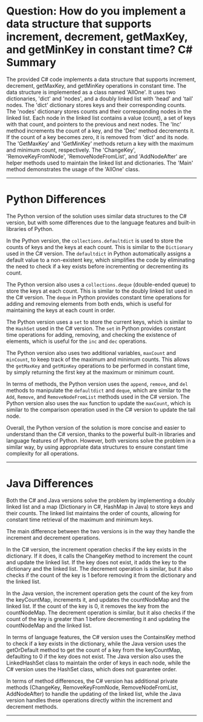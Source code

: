 # Question: How do you implement a data structure that supports increment, decrement, getMaxKey, and getMinKey in constant time? C# Summary

The provided C# code implements a data structure that supports increment, decrement, getMaxKey, and getMinKey operations in constant time. The data structure is implemented as a class named 'AllOne'. It uses two dictionaries, 'dict' and 'nodes', and a doubly linked list with 'head' and 'tail' nodes. The 'dict' dictionary stores keys and their corresponding counts. The 'nodes' dictionary stores counts and their corresponding nodes in the linked list. Each node in the linked list contains a value (count), a set of keys with that count, and pointers to the previous and next nodes. The 'Inc' method increments the count of a key, and the 'Dec' method decrements it. If the count of a key becomes zero, it is removed from 'dict' and its node. The 'GetMaxKey' and 'GetMinKey' methods return a key with the maximum and minimum count, respectively. The 'ChangeKey', 'RemoveKeyFromNode', 'RemoveNodeFromList', and 'AddNodeAfter' are helper methods used to maintain the linked list and dictionaries. The 'Main' method demonstrates the usage of the 'AllOne' class.

---

# Python Differences

The Python version of the solution uses similar data structures to the C# version, but with some differences due to the language features and built-in libraries of Python.

In the Python version, the `collections.defaultdict` is used to store the counts of keys and the keys at each count. This is similar to the `Dictionary` used in the C# version. The `defaultdict` in Python automatically assigns a default value to a non-existent key, which simplifies the code by eliminating the need to check if a key exists before incrementing or decrementing its count.

The Python version also uses a `collections.deque` (double-ended queue) to store the keys at each count. This is similar to the doubly linked list used in the C# version. The `deque` in Python provides constant time operations for adding and removing elements from both ends, which is useful for maintaining the keys at each count in order.

The Python version uses a `set` to store the current keys, which is similar to the `HashSet` used in the C# version. The `set` in Python provides constant time operations for adding, removing, and checking the existence of elements, which is useful for the `inc` and `dec` operations.

The Python version also uses two additional variables, `maxCount` and `minCount`, to keep track of the maximum and minimum counts. This allows the `getMaxKey` and `getMinKey` operations to be performed in constant time, by simply returning the first key at the maximum or minimum count.

In terms of methods, the Python version uses the `append`, `remove`, and `del` methods to manipulate the `defaultdict` and `deque`, which are similar to the `Add`, `Remove`, and `RemoveNodeFromList` methods used in the C# version. The Python version also uses the `max` function to update the `maxCount`, which is similar to the comparison operation used in the C# version to update the tail node.

Overall, the Python version of the solution is more concise and easier to understand than the C# version, thanks to the powerful built-in libraries and language features of Python. However, both versions solve the problem in a similar way, by using appropriate data structures to ensure constant time complexity for all operations.

---

# Java Differences

Both the C# and Java versions solve the problem by implementing a doubly linked list and a map (Dictionary in C#, HashMap in Java) to store keys and their counts. The linked list maintains the order of counts, allowing for constant time retrieval of the maximum and minimum keys. 

The main difference between the two versions is in the way they handle the increment and decrement operations. 

In the C# version, the increment operation checks if the key exists in the dictionary. If it does, it calls the ChangeKey method to increment the count and update the linked list. If the key does not exist, it adds the key to the dictionary and the linked list. The decrement operation is similar, but it also checks if the count of the key is 1 before removing it from the dictionary and the linked list.

In the Java version, the increment operation gets the count of the key from the keyCountMap, increments it, and updates the countNodeMap and the linked list. If the count of the key is 0, it removes the key from the countNodeMap. The decrement operation is similar, but it also checks if the count of the key is greater than 1 before decrementing it and updating the countNodeMap and the linked list.

In terms of language features, the C# version uses the ContainsKey method to check if a key exists in the dictionary, while the Java version uses the getOrDefault method to get the count of a key from the keyCountMap, defaulting to 0 if the key does not exist. The Java version also uses the LinkedHashSet class to maintain the order of keys in each node, while the C# version uses the HashSet class, which does not guarantee order. 

In terms of method differences, the C# version has additional private methods (ChangeKey, RemoveKeyFromNode, RemoveNodeFromList, AddNodeAfter) to handle the updating of the linked list, while the Java version handles these operations directly within the increment and decrement methods.

---
